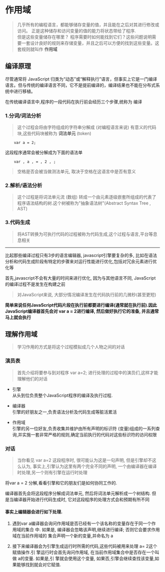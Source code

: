 # 作用域
>几乎所有的编程语言，都能够储存变量的值，并且能在之后对其进行修改或访问。 正是这种储存和访问变量的值的能力将状态带给了程序.<br>
>但是这些变量储存在哪里？ 程序需要时如何能找到它们？这些问题说明需要一套设计良好的规则来存储变量，并且之后可以方便的找到这些变量。这套规则就叫作 __作用域__

## 编译原理
<p>尽管通常将 JavaScript 归类为“动态”或“解释执行”语言，但事实上它是一门编译语言。但与传统的编译语言不同，它不是提前编译的，编译结果也不能在分布式系 统中进行移植。
</p>
<p>在传统编译语言中,程序的一段代码在执行前会经历三个步骤,统称为 编译 </p>

### 1.分词/词法分析
> 这个过程会将由字符组成的字符串分解成 (对编程语言来说) 有意义的代码块,这些代码块被称为 __词法单元__ (token)
```
    var a = 2;
```
<p>这段程序通常会被分解成为下面的语法单</p>    

```
    var , a , = , 2 , ;   
```
>空格是否会被当做测法单元, 取决于空格在这语言中是否有意义

### 2.解析/语法分析

> 这个过程是将词法单元流 (数组) 转成一个由元素逐级嵌套所组成的代表了程序语法结构的树.这个树被称为"抽象语法树"(Abstract Syntax Tree ,  AST)

### 3.代码生成

>将AST转换为可执行代码的过程被称为代码生成,这个过程与语言,平台等息息相关


--------------

<p>比起那些编译过程只有3步的语言编辑器, javascript引擎要复杂的多, 比如在语法分析和代码生成阶段有特定的步骤来对运行性能进行优化,包括对冗余元素进行优化等</p>

<p>首先,javascript不会有大量的时间来进行优化, 因为与其他语言不同, JavaScript的编译过程不是发生在构建之前</p>

>对JavaScript来说, 大部分情况编译发生在代码执行前的几微秒(甚至更短)

__简单来说任何JavaScript代码片段在执行前都要进行编译(通常就在执行前).因此JavaScript编译器首先会对 var a = 2进行编译, 然后做好执行它的准备, 并且通常马上就会执行__

## 理解作用域
>学习作用的方式是将这个过程模拟成几个人物之间的对话

### 演员表
>首先介绍将要参与到对程序 var a=2; 进行处理的过程中的演员们,这样才能理解他们的对话

*   引擎<br />
    从头到位负责整个JavaScript程序的编译及执行过程.

*   编译器<br />
    引擎的好朋友之一,负责语法分析及代码生成等脏活累活

*   作用域<br />
    引擎的另一位好友,负责收集并维护由所有声明的标识符 (变量)组成的一系列查询,并实施一套非常严格的规则,确定当前执行的代码对这些标识符的访问权限

### 对话
> 当你看见 var a=2 这段程序时, 很可能认为这是一句声明, 但是引擎却不这么认为, 事实上,引擎认为这里有两个完全不同的声明, 一个由编译器在编译时处理,另一个则有引擎在运行时处理

<p>将var a = 2 分解,看看引擎和它的朋友们是如何协同工作的.</p>

<p>编译器首先会将这段程序分解成词法单元, 然后将词法单元解析成一个树结构. 但是当编译器开始进行代码生成时, 它对这段程序的处理方式会和预期有所不同</p>

#### 事实上编辑器会进行如下处理.
1.   遇到var a编译器会询问作用域是否已经有一个该名称的变量存在于同一个作用域的集合       中. 如果是, 编译器会忽略该声明,继续进行编译; 否则它会要求作用域在当前作用域的     集合声明一个新的变量,并命名为 a

2.  接下来编译器会为引擎生成运行时所需的代码,这些代码被用来处理 a= 2这个赋值操作.引     擎运行时会首先询问作用域, 在当前作用域集合中是否存在一个叫做 a的变量. 如果是,引      擎就会使用这个变量, 如果否,引擎会继续查找该变量,如果能够找到就会对它赋值.

   




